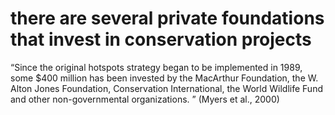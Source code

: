 # there are several private foundations that invest in conservation projects

“Since the original hotspots strategy began to be implemented in 1989, some $400 million has been invested by the MacArthur Foundation, the W. Alton Jones Foundation, Conservation International, the World Wildlife Fund and other non-governmental organizations. ” (Myers et al., 2000) 
